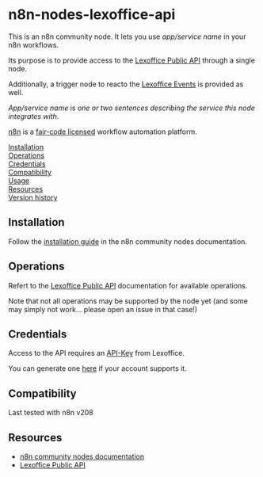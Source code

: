# n8n-nodes-lexoffice-api

This is an n8n community node. It lets you use _app/service name_ in your n8n workflows.

Its purpose is to provide access to the [Lexoffice Public API](https://developers.lexoffice.io/docs) through a single node.

Additionally, a trigger node to reacto the [Lexoffice Events](https://developers.lexoffice.io/docs/#event-subscriptions-endpoint-event-types) is provided as well.

_App/service name_ is _one or two sentences describing the service this node integrates with_.

[n8n](https://n8n.io/) is a [fair-code licensed](https://docs.n8n.io/reference/license/) workflow automation platform.

[Installation](#installation)  
[Operations](#operations)  
[Credentials](#credentials)  <!-- delete if no auth needed -->  
[Compatibility](#compatibility)  
[Usage](#usage)  <!-- delete if not using this section -->  
[Resources](#resources)  
[Version history](#version-history)  <!-- delete if not using this section -->  

## Installation

Follow the [installation guide](https://docs.n8n.io/integrations/community-nodes/installation/) in the n8n community nodes documentation.

## Operations

Refert to the [Lexoffice Public API](https://developers.lexoffice.io/docs) documentation for available operations.

Note that not all operations may be supported by the node yet (and some may simply not work... please open an issue in that case!)

## Credentials

Access to the API requires an [API-Key](https://developers.lexoffice.io/cookbooks/public-api/#api-key) from Lexoffice.

You can generate one [here](https://app.lexoffice.de/addons/public-api) if your account supports it.

## Compatibility

Last tested with n8n v208

## Resources

* [n8n community nodes documentation](https://docs.n8n.io/integrations/community-nodes/)
* [Lexoffice Public API](https://developers.lexoffice.io/docs)
